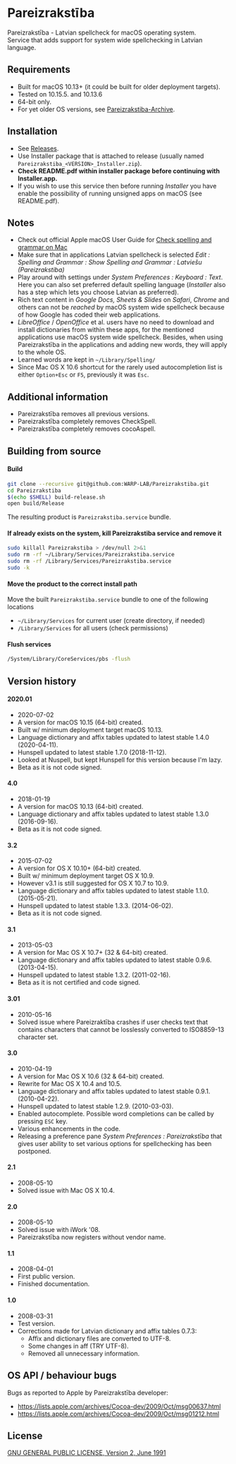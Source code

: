 # Pareizrakstība

Pareizrakstība - Latvian spellcheck for macOS operating system.  
Service that adds support for system wide spellchecking in Latvian language.

## Requirements

* Built for macOS 10.13+ (it could be built for older deployment targets).  
* Tested on 10.15.5. and 10.13.6
* 64-bit only.
* For yet older OS versions, see [Pareizrakstiba-Archive](https://github.com/WARP-LAB/Pareizrakstiba-Archive).

## Installation

* See [Releases](https://github.com/WARP-LAB/Pareizrakstiba/releases).
* Use Installer package that is attached to release (usually named `Pareizrakstiba_<VERSION>_Installer.zip`).
* **Check README.pdf within installer package before continuing with Installer.app.**
* If you wish to use this service then before running *Installer* you have enable the possibility of running unsigned apps on macOS (see README.pdf).

## Notes

* Check out official Apple macOS User Guide for [Check spelling and grammar on Mac](https://support.apple.com/en-gb/guide/mac-help/mchlp2299/mac)
* Make sure that in applications Latvian spellcheck is selected *Edit : Spelling and Grammar : Show Spelling and Grammar : Latviešu (Pareizrakstiba)*
* Play around with settings under *System Preferences : Keyboard : Text*. Here you can also set preferred default spelling language (*Installer* also has a step which lets you choose Latvian as preferred).
* Rich text content in *Google Docs, Sheets & Slides* on *Safari*, *Chrome* and others can not be *reached* by macOS system wide spellcheck because of how Google has coded their web applications.
* *LibreOffice* / *OpenOffice* et al. users have no need to download and install dictionaries from within these apps, for the mentioned applications use macOS system wide spellcheck. Besides, when using Pareizrakstība in the applications and adding new words, they will apply to the whole OS.
* Learned words are kept in `~/Library/Spelling/`
* Since Mac OS X 10.6 shortcut for the rarely used autocompletion list is either `Option+Esc` or `F5`, previously it was `Esc`.

## Additional information

* Pareizrakstība removes all previous versions.
* Pareizrakstība completely removes CheckSpell.
* Pareizrakstība completely removes cocoAspell.

## Building from source

#### Build

```sh
git clone --recursive git@github.com:WARP-LAB/Pareizrakstiba.git
cd Pareizrakstiba
$(echo $SHELL) build-release.sh
open build/Release
```

The resulting product is `Pareizrakstiba.service` bundle.

#### If already exists on the system, kill Pareizrakstiba service and remove it

```sh
sudo killall Pareizrakstiba > /dev/null 2>&1
sudo rm -rf ~/Library/Services/Pareizrakstiba.service
sudo rm -rf /Library/Services/Pareizrakstiba.service
sudo -k
```

#### Move the product to the correct install path

Move the built `Pareizrakstiba.service` bundle to one of the following locations 
* `~/Library/Services` for current user (create directory, if needed)
* `/Library/Services` for all users (check permissions)

#### Flush services

```sh
/System/Library/CoreServices/pbs -flush
```

## Version history

#### 2020.01

* 2020-07-02  
* A version for macOS 10.15 (64-bit) created.
* Built w/ minimum deployment target macOS 10.13.
* Language dictionary and affix tables updated to latest stable 1.4.0 (2020-04-11).
* Hunspell updated to latest stable 1.7.0 (2018-11-12).
* Looked at Nuspell, but kept Hunspell for this version because I'm lazy.
* Beta as it is not code signed.

#### 4.0

* 2018-01-19
* A version for macOS 10.13 (64-bit) created.
* Language dictionary and affix tables updated to latest stable 1.3.0 (2016-09-16).
* Beta as it is not code signed.

#### 3.2

* 2015-07-02
* A version for OS X 10.10+ (64-bit) created.
* Built w/ minimum deployment target OS X 10.9.
* However v3.1 is still suggested for OS X 10.7 to 10.9.
* Language dictionary and affix tables updated to latest stable 1.1.0. (2015-05-21).
* Hunspell updated to latest stable 1.3.3. (2014-06-02).
* Beta as it is not code signed.

#### 3.1

* 2013-05-03
* A version for Mac OS X 10.7+ (32 & 64-bit) created.
* Language dictionary and affix tables updated to latest stable 0.9.6. (2013-04-15).
* Hunspell updated to latest stable 1.3.2. (2011-02-16).
* Beta as it is not certified and code signed.

#### 3.01

* 2010-05-16
* Solved issue where Pareizraktība crashes if user checks text that contains characters that cannot be losslessly converted to ISO8859-13 character set.

#### 3.0

* 2010-04-19
* A version for Mac OS X 10.6 (32 & 64-bit) created.
* Rewrite for Mac OS X 10.4 and 10.5.
* Language dictionary and affix tables updated to latest stable 0.9.1. (2010-04-22).
* Hunspell updated to latest stable 1.2.9. (2010-03-03).
* Enabled autocomplete. Possible word completions can be called by pressing `ESC` key.
* Various enhancements in the code.
* Releasing a preference pane *System Preferences : Pareizrakstība* that gives user ability to set various options for spellchecking has been postponed.

#### 2.1

* 2008-05-10
* Solved issue with Mac OS X 10.4.

#### 2.0

* 2008-05-10
* Solved issue with iWork '08.
* Pareizrakstība now registers without vendor name.

#### 1.1

* 2008-04-01
* First public version.
* Finished documentation.

#### 1.0

* 2008-03-31
* Test version.
* Corrections made for Latvian dictionary and affix tables 0.7.3:
	- Affix and dictionary files are converted to UTF-8.
	- Some changes in aff (TRY UTF-8).
	- Removed all unnecessary information.

## OS API / behaviour bugs

Bugs as reported to Apple by Pareizrakstība developer:
* <https://lists.apple.com/archives/Cocoa-dev/2009/Oct/msg00637.html>
* <https://lists.apple.com/archives/Cocoa-dev/2009/Oct/msg01212.html>

## License

[GNU GENERAL PUBLIC LICENSE, Version 2, June 1991](https://www.gnu.org/licenses/old-licenses/gpl-2.0.en.html)
